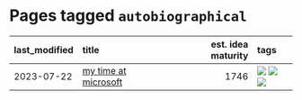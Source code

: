 # Pages tagged `autobiographical`

|last_modified|title|est. idea maturity|tags
|:---|:---|---:|:---|
|2023-07-22|[my time at microsoft](../my_time_at_microsoft.md)|1746|[![](https://img.shields.io/badge/tag-amazon-869cae)](../tags/amazon.md) [![](https://img.shields.io/badge/tag-autobiographical-3c7f53)](../tags/autobiographical.md) [![](https://img.shields.io/badge/tag-microsoft-22d494)](../tags/microsoft.md)|